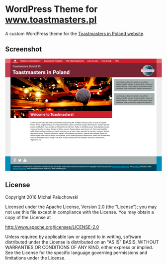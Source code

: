 # WordPress Theme for www.toastmasters.pl

A custom WordPress theme for the [Toastmasters in Poland website](http://www.toastmasters.pl/).

## Screenshot

![Toastmasters.pl Theme Screenshot](screenshot.png?raw=true)

## License

Copyright 2016 Michał Paluchowski

Licensed under the Apache License, Version 2.0 (the "License");
you may not use this file except in compliance with the License.
You may obtain a copy of the License at

   http://www.apache.org/licenses/LICENSE-2.0

Unless required by applicable law or agreed to in writing, software
distributed under the License is distributed on an "AS IS" BASIS,
WITHOUT WARRANTIES OR CONDITIONS OF ANY KIND, either express or implied.
See the License for the specific language governing permissions and
limitations under the License.
